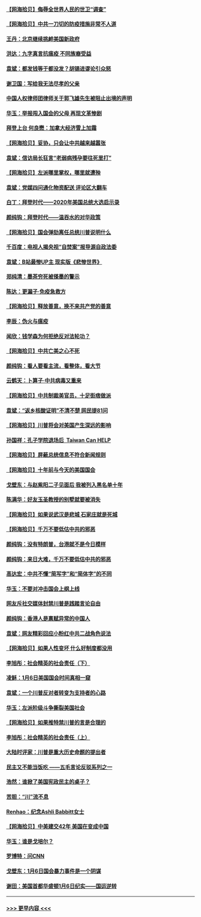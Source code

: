 #### [【网海拾贝】侮辱全世界人民的世卫“调查”](../pages/nsc993/n12727884.md?t=02031551) 
#### [【网海拾贝】中共一刀切的防疫措施非常不人道](../pages/nsc993/n12724879.md?t=02031551) 
#### [王丹：北京继续挑衅美国新政府](../pages/nsc993/n12722456.md?t=02031551) 
#### [洪达：九字真言抗瘟疫 不同族裔受益](../pages/nsc993/n12722448.md?t=02031551) 
#### [袁斌：都发钱等于都没发？胡锡进谬论引众怒](../pages/nsc993/n12722393.md?t=02031551) 
#### [谢卫国：写给我无法尽孝的父亲](../pages/nsc993/n12720325.md?t=02031551) 
#### [中国人权律师团律师关于郭飞雄先生被阻止出境的声明](../pages/nsc993/n12720203.md?t=02031551) 
#### [华玉：举报闯入国会的父母 再现文革惨剧](../pages/nsc993/n12719070.md?t=02031551) 
#### [拜登上台 何良懋：加拿大经济雪上加霜](../pages/nsc993/n12718943.md?t=02031551) 
#### [【网海拾贝】妥协，只会让中共越来越嚣张](../pages/nsc993/n12717392.md?t=02031551) 
#### [袁斌：信访局长狂言“老弱病残孕要往死里打”](../pages/nsc993/n12717343.md?t=02031551) 
#### [【网海拾贝】左派哪里掌权，哪里就遭殃](../pages/nsc993/n12715009.md?t=02031551) 
#### [袁斌：党媒四问通化物资配送 评论区大翻车](../pages/nsc993/n12714950.md?t=02031551) 
#### [白丁：拜登时代——2020年美国总统大选启示录](../pages/nsc993/n12714920.md?t=02031551) 
#### [颜纯钩：拜登时代——温吞水的对华政策](../pages/nsc993/n12713245.md?t=02031551) 
#### [【网海拾贝】国会弹劾离任总统川普说明什么](../pages/nsc993/n12712816.md?t=02031551) 
#### [千百度：电视人揭央视“自焚案”报导源自政法委](../pages/nsc993/n12709760.md?t=02031551) 
#### [袁斌：B站最惨UP主 现实版《悲惨世界》](../pages/nsc993/n12709686.md?t=02031551) 
#### [郑纯清：墨茶穷死被搽墨的警示](../pages/nsc993/n12709262.md?t=02031551) 
#### [陈达：更漏子·免疫急救方](../pages/nsc993/n12709244.md?t=02031551) 
#### [【网海拾贝】释放善意，换不来共产党的善意](../pages/nsc993/n12708361.md?t=02031551) 
#### [李辰：伪火与瘟疫](../pages/nsc993/n12707981.md?t=02031551) 
#### [闻欣：钱学森为何拒绝反对法轮功？](../pages/nsc993/n12707407.md?t=02031551) 
#### [【网海拾贝】中共亡美之心不死](../pages/nsc993/n12707621.md?t=02031551) 
#### [颜纯钩：看人要看主流，看整体，看大节](../pages/nsc993/n12707536.md?t=02031551) 
#### [云鹤天：卜算子‧中共病毒又重来](../pages/nsc993/n12707408.md?t=02031551) 
#### [【网海拾贝】中共制裁美官员，十足街痞做派](../pages/nsc993/n12705115.md?t=02031551) 
#### [袁斌：“返乡核酸证明”不清不楚 网民提81问](../pages/nsc993/n12704982.md?t=02031551) 
#### [【网海拾贝】川普将会对美国产生深远的影响](../pages/nsc993/n12703045.md?t=02031551) 
#### [孙国祥：孔子学院退场后  Taiwan Can HELP](../pages/nsc993/n12702430.md?t=02031551) 
#### [【网海拾贝】屏蔽总统信息不符合新闻规则](../pages/nsc993/n12699998.md?t=02031551) 
#### [【网海拾贝】十年前与今天的美国国会](../pages/nsc993/n12696993.md?t=02031551) 
#### [戈壁东：与赵紫阳二子见面后 我被列入黑名单十年](../pages/nsc993/n12696215.md?t=02031551) 
#### [陈满华：好友玉圣教授的别墅就要被消失](../pages/nsc993/n12695411.md?t=02031551) 
#### [【网海拾贝】如果说武汉是悲城 石家庄就是死城](../pages/nsc993/n12694589.md?t=02031551) 
#### [【网海拾贝】千万不要低估中共的邪恶](../pages/nsc993/n12692771.md?t=02031551) 
#### [颜纯钩：没有特朗普，台港就不是今日模样](../pages/nsc993/n12692678.md?t=02031551) 
#### [颜纯钩：来日大难，千万不要低估中共的邪恶](../pages/nsc993/n12692080.md?t=02031551) 
#### [高达宏：中共不懂“简写字”和“简体字”的不同](../pages/nsc993/n12692068.md?t=02031551) 
#### [华玉：不要对冲击国会上纲上线](../pages/nsc993/n12689948.md?t=02031551) 
#### [网友斥社交媒体封禁川普是践踏言论自由](../pages/nsc993/n12687482.md?t=02031551) 
#### [颜纯钩：香港人是禀赋异常的中国人](../pages/nsc993/n12685142.md?t=02031551) 
#### [袁斌：网友精彩回应小粉红中共二战角色说法](../pages/nsc993/n12684994.md?t=02031551) 
#### [【网海拾贝】如果人性变坏 什么好制度都没用](../pages/nsc993/n12683000.md?t=02031551) 
#### [李旭彤：社会精英的社会责任（下）](../pages/nsc993/n12680604.md?t=02031551) 
#### [凌稣：1月6日美国国会时间真相一窥](../pages/nsc993/n12682780.md?t=02031551) 
#### [袁斌：一个川普反对者转变为支持者的心路](../pages/nsc993/n12682700.md?t=02031551) 
#### [华玉：左派阶级斗争撕裂美国社会](../pages/nsc993/n12681226.md?t=02031551) 
#### [【网海拾贝】如果推特禁川普的言是合理的](../pages/nsc993/n12681232.md?t=02031551) 
#### [李旭彤：社会精英的社会责任（上）](../pages/nsc993/n12680501.md?t=02031551) 
#### [大陆时评家：川普是重大历史命题的提出者](../pages/nsc993/n12679904.md?t=02031551) 
#### [民主又不能当饭吃 ——五毛言论反驳系列之一](../pages/nsc993/n12679877.md?t=02031551) 
#### [浩然：谁掀了美国宪政民主的桌子？](../pages/nsc993/n12679850.md?t=02031551) 
#### [苦胆：“川”流不息](../pages/nsc993/n12678388.md?t=02031551) 
#### [Renhao：纪念Ashli Babbitt女士](../pages/nsc993/n12678359.md?t=02031551) 
#### [【网海拾贝】中美建交42年 美国在变成中国](../pages/nsc993/n12678324.md?t=02031551) 
#### [华玉：谁是戈培尔？](../pages/nsc993/n12677515.md?t=02031551) 
#### [罗博特：问CNN](../pages/nsc993/n12677172.md?t=02031551) 
#### [戈壁东：1月6日国会暴力事件是一个阴谋](../pages/nsc993/n12674639.md?t=02031551) 
#### [谢田：美国首都华盛顿1月6日纪实——国运逆转](../pages/nsc993/n12673190.md?t=02031551) 

----
#### [ >>> 更早内容 <<< ](../indexes/nsc993-earlier.md)
